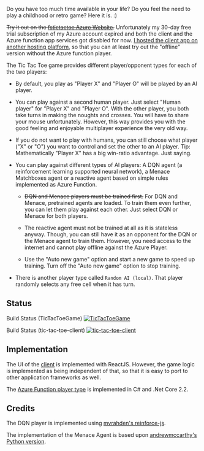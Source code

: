 Do you have too much time available in your life? Do you feel the need to play a childhood or retro game? Here it is. :)

~~Try it out on the [fstictactoe Azure Website](https://fstictactoe.azurewebsites.net).~~ Unfortunately my 30-day free trial subscription of my Azure account expired and both the client and the Azure function app services got disabled for now. [I hosted the client app on another hosting platform](https://tictactoe.iterative-prototyping.com), so that you can at least try out the "offline" version without the Azure function player.

The Tic Tac Toe game provides different player/opponent types for each of the two players:

* By default, you play as "Player X" and "Player O" will be played by an AI player.

* You can play against a second human player. Just select "Human player" for "Player X" and "Player O". With the other player, you both take turns in making the noughts and crosses. You will have to share your mouse unfortunately. However, this way provides you with the good feeling and enjoyable multiplayer experience the very old way.

* If you do not want to play with humans, you can still choose what player ("X" or "O") you want to control and set the other to an AI player. Tip: Mathematically "Player X" has a big win-ratio advantage. Just saying.

* You can play against different types of AI players: A DQN agent (a reinforcement learning supported neural network), a Menace Matchboxes agent or a reactive agent based on simple rules implemented as Azure Function.
  
  * ~~DQN and Menace players must be trained first.~~ For DQN and Menace, pretrained agents are loaded. To train them even further, you can let them play against each other. Just select DQN or Menace for both players.
  
  * The reactive agent must not be trained at all as it is stateless anyway. Though, you can still have it as an opponent for the DQN or the Menace agent to train them. However, you need access to the internet and cannot play offline against the Azure Player.

  * Use the "Auto new game" option and start a new game to speed up training. Turn off the "Auto new game" option to stop training.

* There is another player type called `Random AI (local)`. That player randomly selects any free cell when it has turn.

## Status

Build Status (TicTacToeGame) [![TicTacToeGame](https://falko-schwabe.visualstudio.com/tic-tac-toe-azure/_apis/build/status/falkosch.tic-tac-toe-azure%20TicTacToeGame?branchName=master)](https://falko-schwabe.visualstudio.com/tic-tac-toe-azure/_build/latest?definitionId=1&branchName=master)

Build Status (tic-tac-toe-client) [![tic-tac-toe-client](https://falko-schwabe.visualstudio.com/tic-tac-toe-azure/_apis/build/status/falkosch.tic-tac-toe-azure%20tic-tac-toe-client?branchName=master)](https://falko-schwabe.visualstudio.com/tic-tac-toe-azure/_build/latest?definitionId=2&branchName=master)

## Implementation

The UI of the [client](./tic-tac-toe-client) is implemented with ReactJS. However, the game logic is implemented as being independent of that, so that it is easy to port to other application frameworks as well.  

The [Azure Function player type](./TicTacToeGame) is implemented in C# and .Net Core 2.2.

## Credits

The DQN player is implemented using [mvrahden's reinforce-js](https://github.com/mvrahden/reinforce-js).

The implementation of the Menace Agent is based upon [andrewmccarthy's Python version](https://github.com/andrewmccarthy/menace).
